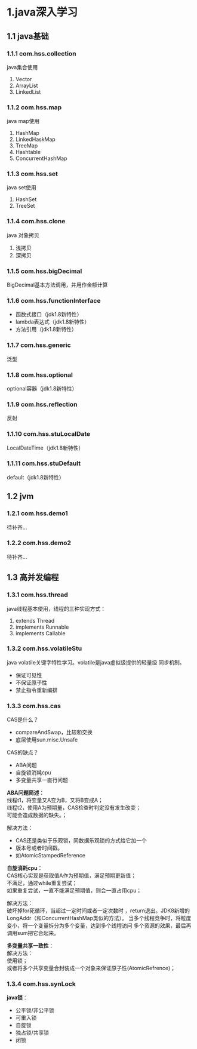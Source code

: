 # 1.java深入学习
## 1.1 java基础
### 1.1.1 com.hss.collection
java集合使用
1. Vector
2. ArrayList
3. LinkedList

### 1.1.2 com.hss.map
java map使用
1. HashMap
2. LinkedHaskMap
3. TreeMap
4. Hashtable
5. ConcurrentHashMap

### 1.1.3 com.hss.set
java set使用
1. HashSet
2. TreeSet

### 1.1.4 com.hss.clone
java 对象拷贝
1. 浅拷贝
2. 深拷贝

### 1.1.5 com.hss.bigDecimal
BigDecimal基本方法调用，并用作金额计算

### 1.1.6 com.hss.functionInterface
* 函数式接口（jdk1.8新特性）
* lambda表达式（jdk1.8新特性）
* 方法引用（jdk1.8新特性）

### 1.1.7 com.hss.generic
泛型

### 1.1.8 com.hss.optional
optional容器（jdk1.8新特性）

### 1.1.9 com.hss.reflection
反射

### 1.1.10 com.hss.stuLocalDate
LocalDateTime（jdk1.8新特性）

### 1.1.11 com.hss.stuDefault
default（jdk1.8新特性）

## 1.2 jvm
### 1.2.1 com.hss.demo1
待补齐...

### 1.2.2 com.hss.demo2
待补齐...

## 1.3 高并发编程
### 1.3.1 com.hss.thread
java线程基本使用，线程的三种实现方式：
1. extends Thread
2. implements Runnable
3. implements Callable

### 1.3.2 com.hss.volatileStu
java volatile关键字特性学习。volatile是java虚拟级提供的轻量级
同步机制。
* 保证可见性
* 不保证原子性
* 禁止指令重新编排

### 1.3.3 com.hss.cas
CAS是什么？
* compareAndSwap，比较和交换
* 底层使用sun.misc.Unsafe

CAS的缺点？
* ABA问题
* 自旋锁消耗cpu
* 多变量共享一直行问题

**ABA问题简述**：  
线程t1，将变量又A变为B，又将B变成A；  
线程t2，使用A为预期量，CAS检查时判定没有发生改变；  
可能会造成数据的缺失。；  

解决方法：
 * CAS还是类似于乐观锁，同数据乐观锁的方式给它加一个
 * 版本号或者时间戳。
 * 如AtomicStampedReference
 
**自旋消耗cpu**：  
CAS核心实现是获取值A作为预期值，满足预期更新值；  
不满足，通过while重复尝试；  
如果重复尝试，一直不能满足预期值，则会一直占用cpu；

解决方法：  
破坏掉for死循环，当超过一定时间或者一定次数时
，return退出。JDK8新增的LongAddr（和ConcurrentHashMap类似的方法）。
当多个线程竞争时，将粒度变小，将一个变量拆分为多个变量，达到多个线程访问
多个资源的效果，最后再调用sum把它合起来。

**多变量共享一致性**：  
解决方法：  
使用锁；  
或者将多个共享变量合封装成一个对象来保证原子性(AtomicRefrence)；

### 1.3.4 com.hss.synLock
**java锁**：  
* 公平锁/非公平锁
* 可重入锁
* 自旋锁
* 独占锁/共享锁
* 闭锁